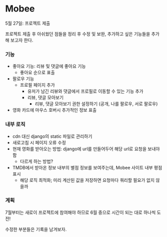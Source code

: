 # Mobee

5월 27일: 프로젝트 제출



프로젝트 제출 후 아쉬웠던 점들을 정리 후 수정 및 보완, 추가하고 싶은 기능들을 추가해 보고자 한다.



### 기능

- 좋아요 기능: 리뷰 및 댓글에 좋아요 기능
  - 좋아요 순으로 표출
- 팔로우 기능
  - 프로필 페이지 추가
    - 유저가 남긴 리뷰와 댓글에서 프로필로 이동할 수 있는 기능 추가
    - 리뷰, 댓글 모아보기
      - 리뷰, 댓글 모아보기 권한 설정하기 (공개, 나를 팔로우, 서로 팔로우)
- 영화 카드에 마우스 호버시 추가적인 정보 표출



### 내부 로직

- cdn 대신 django의 static 파일로 관리하기
- 새로고침 시 페이지 오류 수정
- 현재 영화를 받아오는 방법: django에 url를 만들어두어 해당 url로 요청을 보내야 함
  - 다르게 하는 방법?
- TMDB에서 받아온 정보 내부의 별점 정보를 보여주는데, Mobee 사이트 내부 평점 표시
  - 해당 로직 최적화; 미리 계산된 값을 저장하면 요청마다 쿼리할 필요가 없지 않을까



### 계획

7월부터는 새로이 프로젝트에 참여해야 하므로 6월 중으로 시간이 되는 대로 하나씩 도전!

수정한 부분들은 기록을 남겨보자.
